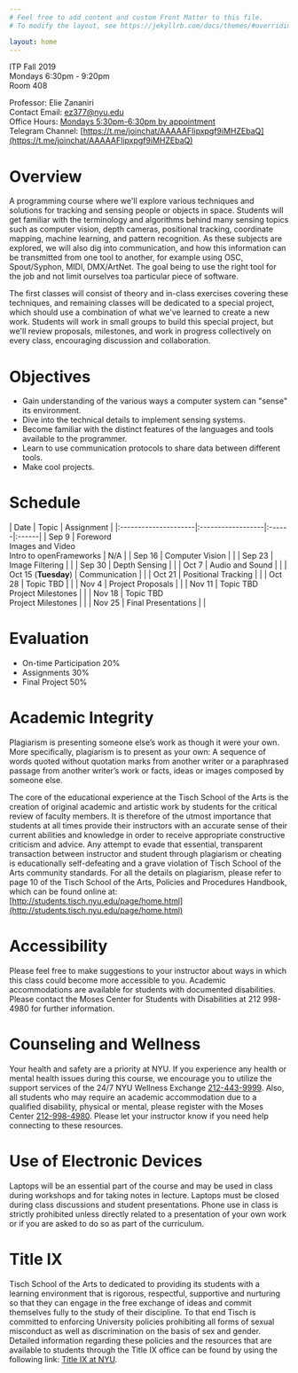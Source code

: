 ```yaml
---
# Feel free to add content and custom Front Matter to this file.
# To modify the layout, see https://jekyllrb.com/docs/themes/#overriding-theme-defaults

layout: home
---
```


ITP Fall 2019<br/>
Mondays 6:30pm - 9:20pm<br/>
Room 408

Professor: Elie Zananiri<br/>
Contact Email: [ez377@nyu.edu](mailto:ez377@nyu.edu)<br/>
Office Hours: [Mondays 5:30pm-6:30pm by appointment](https://calendar.google.com/calendar/selfsched?sstoken=UUFtdUlOM1BOTFpsfGRlZmF1bHR8OTA2NTRjNjM2OTA5YjU0MTRhMjdjYjczYzc0ZTAwMTM)<br/>
Telegram Channel: [https://t.me/joinchat/AAAAAFIipxpgf9iMHZEbaQ](https://t.me/joinchat/AAAAAFIipxpgf9iMHZEbaQ)

# Overview

A programming course where we'll explore various techniques and solutions for tracking and sensing people or objects in space. Students will get familiar with the terminology and algorithms behind many sensing topics such as computer vision, depth cameras, positional tracking, coordinate mapping, machine learning, and pattern recognition.  As these subjects are explored, we will also dig into communication, and how this information can be transmitted from one tool to another, for example using OSC, Spout/Syphon, MIDI, DMX/ArtNet. The goal being to use the right tool for the job and not limit ourselves toa particular piece of software.

The first classes will consist of theory and in-class exercises covering these techniques, and remaining classes will be dedicated to a special project, which should use a combination of what we've learned to create a new work. Students will work in small groups to build this special project, but we'll review proposals, milestones, and work in progress collectively on every class, encouraging discussion and collaboration.

# Objectives

* Gain understanding of the various ways a computer system can "sense" its environment.
* Dive into the technical details to implement sensing systems.
* Become familiar with the distinct features of the languages and tools available to the programmer.
* Learn to use communication protocols to share data between different tools.
* Make cool projects.

# Schedule

| Date                 | Topic          | Assignment |
|:---------------------|:------------------|:------|:------|
| Sep 9                | Foreword<br/>Images and Video<br/>Intro to openFrameworks | N/A |
| Sep 16               | Computer Vision | |
| Sep 23               | Image Filtering | |
| Sep 30               | Depth Sensing | |
| Oct 7                | Audio and Sound | |
| Oct 15 (**Tuesday**) | Communication | |
| Oct 21               | Positional Tracking | |
| Oct 28               | Topic TBD | |
| Nov 4                | Project Proposals | |
| Nov 11               | Topic TBD<br/>Project Milestones | |
| Nov 18               | Topic TBD<br/>Project Milestones | |
| Nov 25               | Final Presentations | |

# Evaluation

 * On-time Participation 20%
 * Assignments 30%
 * Final Project 50%

# Academic Integrity

Plagiarism is presenting someone else’s work as though it were your own. More specifically, plagiarism is to present as your own: A sequence of words quoted without quotation marks from another writer or a paraphrased passage from another writer’s work or facts, ideas or images composed by someone else.

The core of the educational experience at the Tisch School of the Arts is the creation of original academic and artistic work by students for the critical review of faculty members.  It is therefore of the utmost importance that students at all times provide their instructors with an accurate sense of their current abilities and knowledge in order to receive appropriate constructive criticism and advice.  Any attempt to evade that essential, transparent transaction between instructor and student through plagiarism or cheating is educationally self-defeating and a grave violation of Tisch School of the Arts community standards.  For all the details on plagiarism, please refer to page 10 of the Tisch School of the Arts, Policies and Procedures Handbook, which can be found online at: [http://students.tisch.nyu.edu/page/home.html](http://students.tisch.nyu.edu/page/home.html)

# Accessibility

Please feel free to make suggestions to your instructor about ways in which this class could become more accessible to you.  Academic accommodations are available for students with documented disabilities. Please contact the Moses Center for Students with Disabilities at 212 998-4980 for further information.

# Counseling and Wellness

Your health and safety are a priority at NYU. If you experience any health or mental health issues during this course, we encourage you to utilize the support services of the 24/7 NYU Wellness Exchange [212-443-9999](tel:212-443-9999). Also, all students who may require an academic accommodation due to a qualified disability, physical or mental, please register with the Moses Center [212-998-4980](tel:212-998-4980). Please let your instructor know if you need help connecting to these resources.

# Use of Electronic Devices

Laptops will be an essential part of the course and may be used in class during workshops and for taking notes in lecture. Laptops must be closed during class discussions and student presentations.  Phone use in class is strictly prohibited unless directly related to a presentation of your own work or if you are asked to do so as part of the curriculum.

# Title IX

Tisch School of the Arts to dedicated to providing its students with a learning environment that is rigorous, respectful, supportive and nurturing so that they can engage in the free exchange of ideas and commit themselves fully to the study of their discipline. To that end Tisch is committed to enforcing University policies prohibiting all forms of sexual misconduct as well as discrimination on the basis of sex and gender.  Detailed information regarding these policies and the resources that are available to students through the Title IX office can be found by using the following link: [Title IX at NYU](https://www.nyu.edu/about/policies-guidelines-compliance/equal-opportunity/title9.html).
